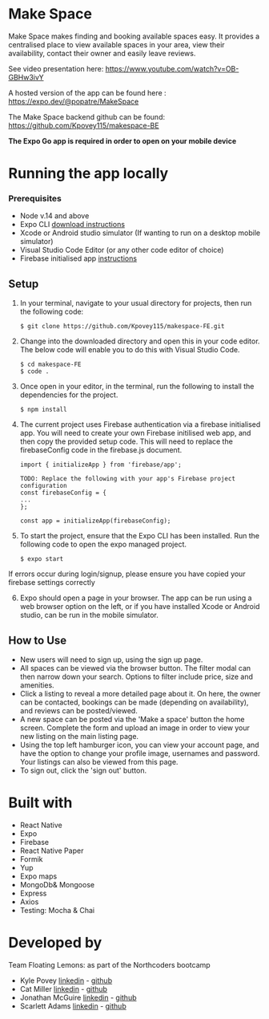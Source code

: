 # Make Space

Make Space makes finding and booking available spaces easy. It provides a centralised place to view available spaces in your area, view their availability, contact their owner and easily leave reviews.

See video presentation here: https://www.youtube.com/watch?v=OB-GBHw3ivY

A hosted version of the app can be found here : https://expo.dev/@popatre/MakeSpace

The Make Space backend github can be found: https://github.com/Kpovey115/makespace-BE

**The Expo Go app is required in order to open on your mobile device**

# Running the app locally

### Prerequisites

-   Node v.14 and above
-   Expo CLI [download instructions](https://docs.expo.dev/get-started/installation/)
-   Xcode or Android studio simulator (If wanting to run on a desktop mobile simulator)
-   Visual Studio Code Editor (or any other code editor of choice)
-   Firebase initialised app [instructions](https://firebase.google.com/docs/web/setup)

## Setup

1.  In your terminal, navigate to your usual directory for projects, then run the following code:

        $ git clone https://github.com/Kpovey115/makespace-FE.git

2.  Change into the downloaded directory and open this in your code editor. The below code will enable you to do this with Visual Studio Code.

        $ cd makespace-FE
        $ code .

3.  Once open in your editor, in the terminal, run the following to install the dependencies for the project.

        $ npm install

4.  The current project uses Firebase authentication via a firebase initialised app. You will need to create your own Firebase initilised web app, and then copy the provided setup code. This will need to replace the firebaseConfig code in the firebase.js document.

        import { initializeApp } from 'firebase/app';

        TODO: Replace the following with your app's Firebase project configuration
        const firebaseConfig = {
        ...
        };

        const app = initializeApp(firebaseConfig);

5.  To start the project, ensure that the Expo CLI has been installed. Run the following code to open the expo managed project.

        $ expo start

If errors occur during login/signup, please ensure you have copied your firebase settings correctly

6. Expo should open a page in your browser. The app can be run using a web browser option on the left, or if you have installed Xcode or Android studio, can be run in the mobile simulator.

## How to Use

-   New users will need to sign up, using the sign up page.
-   All spaces can be viewed via the browser button. The filter modal can then narrow down your search. Options to filter include price, size and amenities.
-   Click a listing to reveal a more detailed page about it. On here, the owner can be contacted, bookings can be made (depending on availability), and reviews can be posted/viewed.
-   A new space can be posted via the 'Make a space' button the home screen. Complete the form and upload an image in order to view your new listing on the main listing page.
-   Using the top left hamburger icon, you can view your account page, and have the option to change your profile image, usernames and password. Your listings can also be viewed from this page.
-   To sign out, click the 'sign out' button.

# Built with

-   React Native
-   Expo
-   Firebase
-   React Native Paper
-   Formik
-   Yup
-   Expo maps
-   MongoDb& Mongoose
-   Express
-   Axios
-   Testing: Mocha & Chai

# Developed by

Team Floating Lemons: as part of the Northcoders bootcamp

-   Kyle Povey [linkedin](https://www.linkedin.com/in/kyle-povey/) - [github](https://github.com/Kpovey115)
-   Cat Miller [linkedin](https://www.linkedin.com/in/cat-miller/) - [github](https://github.com/catcodingcat)
-   Jonathan McGuire [linkedin](https://www.linkedin.com/in/jonathan-j-mcguire/) - [github](https://github.com/popatre)
-   Scarlett Adams [linkedin](https://www.linkedin.com/in/scarlett-adams/) - [github](https://github.com/scar1377)
